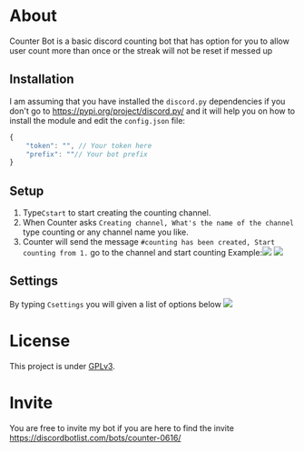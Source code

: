 # About 
Counter Bot is a basic discord counting bot that has option for you to allow user count more than once or the streak will not be reset if messed up
## Installation
I am assuming that you have installed the `discord.py` dependencies
if you don't go to https://pypi.org/project/discord.py/ and it will help you 	on how to install the module
and edit the `config.json` file:
```Javascript
{
    "token": "", // Your token here
    "prefix": ""// Your bot prefix
}
```
## Setup
1. Type`Cstart` to start creating the counting channel.
2. When Counter asks `Creating channel, What's the name of the channel` type counting or any channel name you like.
3. Counter will send the message `#counting has been created, Start counting from 1.` go to the channel and start counting
Example:![](https://cdn.discordapp.com/attachments/839829187233972244/847408169314549780/Screenshot_20210527-163726_Discord.jpg)
![](https://cdn.discordapp.com/attachments/839829187233972244/847409147279966208/Screenshot_20210527-164118_Discord.jpg)
## Settings
By typing `Csettings` you will given a list of options below
![](https://cdn.discordapp.com/attachments/839829187233972244/847410192005595187/Screenshot_20210527-164525_Discord.jpg)
# License
This project is under [GPLv3](https://github.com/Caiwinson/Counting-Bot/blob/main/LICENSE).
# Invite
You are free to invite my bot if you are here to find the invite
https://discordbotlist.com/bots/counter-0616/

